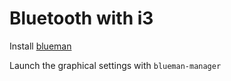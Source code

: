 # Bluetooth with i3

Install [blueman](https://wiki.archlinux.org/title/Blueman)

Launch the graphical settings with `blueman-manager`

